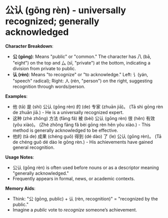 # **公认 (gōng rèn) - universally recognized; generally acknowledged**

**Character Breakdown**:  
- **公 (gōng)**: Means "public" or "common." The character has 八 (bā, "eight") on the top and 厶 (sī, "private") at the bottom, indicating a division from private to public.  
- **认 (rèn)**: Means "to recognize" or "to acknowledge." Left: 讠(yán, "speech" radical); Right: 人 (rén, "person") on the right, suggesting recognition through words/person.

**Examples**:  
- 他 (tā) 是 (shì) 公认 (gōng rèn) 的 (de) 专家 (zhuān jiā)。 (Tā shì gōng rèn de zhuān jiā.) - He is a universally recognized expert.  
- 这种 (zhè zhǒng) 方法 (fāng fǎ) 被 (bèi) 公认 (gōng rèn) 很 (hěn) 有效 (yǒu xiào)。 (Zhè zhǒng fāng fǎ bèi gōng rèn hěn yǒu xiào.) - This method is generally acknowledged to be effective.  
- 他的 (tā de) 成果 (chéng guǒ) 得到 (dé dào) 了 (le) 公认 (gōng rèn)。 (Tā de chéng guǒ dé dào le gōng rèn.) - His achievements have gained general recognition.

**Usage Notes**:  
- 公认 (gōng rèn) is often used before nouns or as a descriptor meaning "generally acknowledged."  
- Frequently appears in formal, news, or academic contexts.

**Memory Aids**:  
- Think: "公 (gōng, public) + 认 (rèn, recognition)" = "recognized by the public."  
- Imagine a *public* vote to *recognize* someone’s achievement.